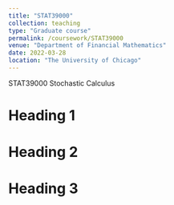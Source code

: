```yaml
---
title: "STAT39000"
collection: teaching
type: "Graduate course"
permalink: /coursework/STAT39000
venue: "Department of Financial Mathematics"
date: 2022-03-28
location: "The University of Chicago"
---
```


STAT39000 Stochastic Calculus

Heading 1
======

Heading 2
======

Heading 3
======
